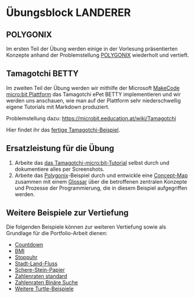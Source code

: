 # Übungsblock LANDERER

## POLYGONIX

Im ersten Teil der Übung werden einige in der Vorlesung präsentierten Konzepte anhand der Problemstellung [POLYGONIX](../VO-Teil-1/GrundkonzepteProgrammierung/Polygonix/README.md) wiederholt und vertieft.
## Tamagotchi BETTY

Im zweiten Teil der Übung werden wir mithilfe der Microsoft [MakeCode micro:bit Plattform](https://makecode.microbit.org) das Tamagotchi ePet BETTY implementieren und wir werden uns anschauen, wie man auf der Plattform sehr niederschwellig eigene Tutorials mit Markdown produziert.

Problemstellung dazu: https://microbit.eeducation.at/wiki/Tamagotchi

Hier findet ihr das [fertige Tamagotchi-Beispiel](../VO-Teil-1/GrundkonzepteProgrammierung/Tamagotchi/README.md).

## Ersatzleistung für die Übung
1. Arbeite das [das Tamagotchi-micro:bit-Tutorial](https://makecode.microbit.org/#tutorial:33078-39730-51032-39734) selbst durch und dokumentiere alles per Screenshots.
2. Arbeite das [Polygonix](../VO-Teil-1/GrundkonzepteProgrammierung/Polygonix/README.md)-Beispiel durch und entwickle eine [Concept-Map](https://de.wikipedia.org/wiki/Concept-Map) zusammen mit einem [Glossar](https://de.wikipedia.org/wiki/Glossar) über die betroffenen zentralen Konzepte und Prozesse der Programmierung, die in diesem Beispiel aufgegriffen werden.

## Weitere Beispiele zur Vertiefung

Die folgenden Beispiele können zur weiteren Vertiefung sowie als Grundlage für die Portfolio-Arbeit dienen:

- [Countdown](../VO-Teil-1/GrundkonzepteProgrammierung/Countdown/)
- [BMI](../VO-Teil-1/GrundkonzepteProgrammierung/BMI/)
- [Stoppuhr](../VO-Teil-1/GrundkonzepteProgrammierung/Stoppuhr/)
- [Stadt-Land-Fluss](../VO-Teil-2/StadtLandFluss/)
- [Schere-Stein-Papier](../VO-Teil-1/GrundkonzepteProgrammierung/SchereSteinPapier/README.md)
- [Zahlenraten standard](../VO-Teil-1/GrundkonzepteProgrammierung/Zahlenraten/README.md)
- [Zahlenraten Binäre Suche](../VO-Teil-2/ZahlenratenKI/README.md)
- [Weitere Turtle-Beispiele](../VO-Teil-1/GrundkonzepteProgrammierung/TurtleBeispiele/)